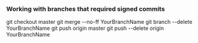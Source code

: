

### Working with branches that required signed commits 

git checkout master
git merge --no-ff YourBranchName
git branch --delete YourBranchName
git push origin master
git push --delete origin YourBranchName

